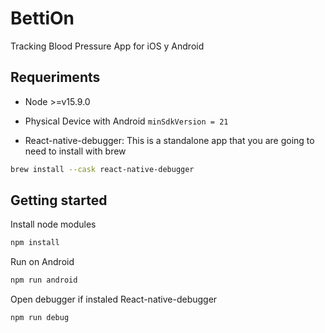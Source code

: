 # BettiOn
Tracking Blood Pressure App for iOS y Android

## Requeriments

  - Node >=v15.9.0
  - Physical Device with Android `minSdkVersion = 21`

- React-native-debugger:
This is a standalone app that you are going to need to install with brew

```bash
brew install --cask react-native-debugger
```

## Getting started

Install node modules

```bash
npm install 
```

Run on Android

```bash
npm run android 
```

Open debugger if instaled React-native-debugger

```bash
npm run debug 
```